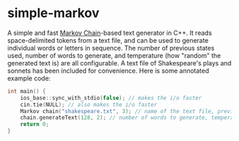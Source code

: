 # simple-markov
A simple and fast [Markov Chain](https://en.wikipedia.org/wiki/Markov_chain)-based text generator in C++. It reads space-delimited tokens from a text file, and can be used to generate individual words or letters in sequence. The number of previous states used, number of words to generate, and temperature (how "random" the generated text is) are all configurable. A text file of Shakespeare's plays and sonnets has been included for convenience. Here is some annotated example code:

```c++
int main() {
    ios_base::sync_with_stdio(false); // makes the i/o faster
    cin.tie(NULL); // also makes the i/o faster
    Markov chain("shakespeare.txt", 3); // name of the text file, previous states used
    chain.generateText(128, 2); // number of words to generate, temperature from 0-100
    return 0;
}
```
